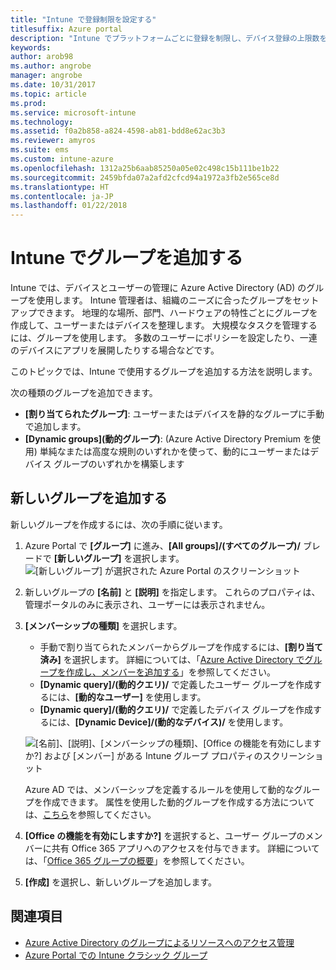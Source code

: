 ```yaml
---
title: "Intune で登録制限を設定する"
titlesuffix: Azure portal
description: "Intune でプラットフォームごとに登録を制限し、デバイス登録の上限数を設定します。 \""
keywords: 
author: arob98
ms.author: angrobe
manager: angrobe
ms.date: 10/31/2017
ms.topic: article
ms.prod: 
ms.service: microsoft-intune
ms.technology: 
ms.assetid: f0a2b858-a824-4598-ab81-bdd8e62ac3b3
ms.reviewer: amyros
ms.suite: ems
ms.custom: intune-azure
ms.openlocfilehash: 1312a25b6aab85250a05e02c498c15b111be1b22
ms.sourcegitcommit: 2459bfda07a2afd2cfcd94a1972a3fb2e565ce8d
ms.translationtype: HT
ms.contentlocale: ja-JP
ms.lasthandoff: 01/22/2018
---
```

# <a name="add-groups-in-intune"></a>Intune でグループを追加する
Intune では、デバイスとユーザーの管理に Azure Active Directory (AD) のグループを使用します。 Intune 管理者は、組織のニーズに合ったグループをセットアップできます。 地理的な場所、部門、ハードウェアの特性ごとにグループを作成して、ユーザーまたはデバイスを整理します。 大規模なタスクを管理するには、グループを使用します。 多数のユーザーにポリシーを設定したり、一連のデバイスにアプリを展開したりする場合などです。

このトピックでは、Intune で使用するグループを追加する方法を説明します。

次の種類のグループを追加できます。
- **[割り当てられたグループ]**: ユーザーまたはデバイスを静的なグループに手動で追加します。
- **[Dynamic groups]\(動的グループ\)**: (Azure Active Directory Premium を使用) 単純なまたは高度な規則のいずれかを使って、動的にユーザーまたはデバイス グループのいずれかを構築します

## <a name="add-a-new-group"></a>新しいグループを追加する

新しいグループを作成するには、次の手順に従います。
1. Azure Portal で **[グループ]** に進み、**[All groups]/(すべてのグループ)/** ブレードで **[新しいグループ]** を選択します。
   ![[新しいグループ] が選択された Azure Portal のスクリーンショット](./media/groups-add-new.png)
2. 新しいグループの **[名前]** と **[説明]** を指定します。 これらのプロパティは、管理ポータルのみに表示され、ユーザーには表示されません。

3. **[メンバーシップの種類]** を選択します。
   - 手動で割り当てられたメンバーからグループを作成するには、**[割り当て済み]** を選択します。 詳細については、「[Azure Active Directory でグループを作成し、メンバーを追加する](https://docs.microsoft.com/azure/active-directory/active-directory-groups-create-azure-portal)」を参照してください。
   - **[Dynamic query]/(動的クエリ)/** で定義したユーザー グループを作成するには、**[動的なユーザー]** を使用します。
   - **[Dynamic query]/(動的クエリ)/** で定義したデバイス グループを作成するには、**[Dynamic Device]/(動的なデバイス)/** を使用します。

   ![[名前]、[説明]、[メンバーシップの種類]、[Office の機能を有効にしますか?] および [メンバー] がある Intune グループ プロパティのスクリーンショット](./media/groups-add-properties.png)

   Azure AD では、メンバーシップを定義するルールを使用して動的なグループを作成できます。 属性を使用した動的グループを作成する方法については、[こちら](https://docs.microsoft.com/azure/active-directory/active-directory-groups-dynamic-membership-azure-portal)を参照してください。

4. **[Office の機能を有効にしますか?]** を選択すると、ユーザー グループのメンバーに共有 Office 365 アプリへのアクセスを付与できます。 詳細については、「[Office 365 グループの概要](https://support.office.com/article/Learn-about-Office-365-groups-b565caa1-5c40-40ef-9915-60fdb2d97fa2)」を参照してください。
5. **[作成]** を選択し、新しいグループを追加します。

## <a name="see-also"></a>関連項目
- [Azure Active Directory のグループによるリソースへのアクセス管理](https://docs.microsoft.com/azure/active-directory/active-directory-manage-groups)
- [Azure Portal での Intune クラシック グループ](groups-get-started.md)
